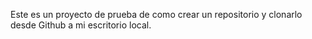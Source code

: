 Este es un proyecto de prueba de como crear un repositorio y clonarlo desde Github a mi escritorio local.

